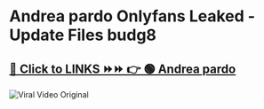 
 # Andrea pardo Onlyfans Leaked - Update Files budg8

## <h2><a href="https://clipsfans.com/Andrea_pardo&ref=git">🔗 Click to LINKS ⏩⏩ 👉 🟢 Andrea pardo </a></h2>

<a href="https://clipsfans.com/Andrea_pardo&ref=git" rel="nofollow" data-target="animated-image.originalLink"><img src="https://i.ibb.co.com/xMMVF88/686577567.gif" alt="Viral Video Original" style="max-width: 100%; display: inline-block;" data-target="animated-image.originalImage"></a>

